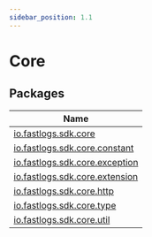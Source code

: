 ```yaml
---
sidebar_position: 1.1
---
```


# Core

## Packages

| Name                                                                |
| ------------------------------------------------------------------- |
| [io.fastlogs.sdk.core](io.fastlogs.sdk.core/index.md)                     |
| [io.fastlogs.sdk.core.constant](io.fastlogs.sdk.core.constant/index.md)   |
| [io.fastlogs.sdk.core.exception](io.fastlogs.sdk.core.exception/index.md) |
| [io.fastlogs.sdk.core.extension](io.fastlogs.sdk.core.extension/index.md) |
| [io.fastlogs.sdk.core.http](io.fastlogs.sdk.core.http/index.md)           |
| [io.fastlogs.sdk.core.type](io.fastlogs.sdk.core.type/index.md)           |
| [io.fastlogs.sdk.core.util](io.fastlogs.sdk.core.util/index.md)           |
